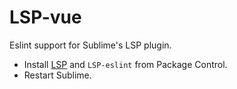 # LSP-vue

Eslint support for Sublime's LSP plugin.

* Install [LSP](https://packagecontrol.io/packages/LSP) and `LSP-eslint` from Package Control.
* Restart Sublime.
